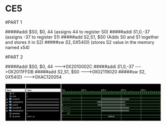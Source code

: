 CE5
===
#PART 1

#####addi $S0, $0, 44 (assigns 44 to register S0)
#####addi $S1,$0,-37 (assigns -37 to register S1)
#####add $S2,$S1, $S0 (Adds S0 and S1 together and stores it in S2)
#####sw $S2, 0X54($0) (stores S2 value in the memory named x54)

#PART 2

#####addi $S0, $0, 44     --->0X2010002C
#####addi $S1,$0,-37      --->0X2011FFDB
#####add $S2,$S1, $S0     --->0X02119020
#####sw $S2, 0X54($0)     --->0XAC120054


![alt tag](https://github.com/gytenis98/CE5/blob/master/Capture1.JPG)

